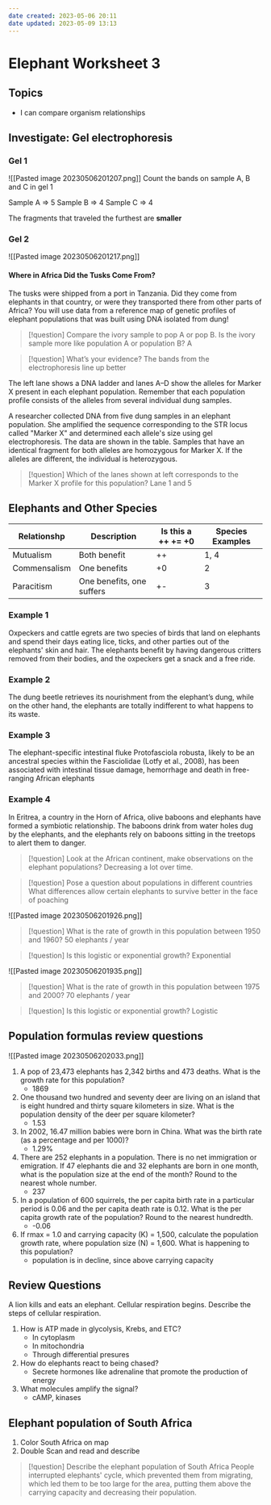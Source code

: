 ```yaml
---
date created: 2023-05-06 20:11
date updated: 2023-05-09 13:13
---
```


# Elephant Worksheet 3

## Topics

- I can compare organism relationships

## Investigate: Gel electrophoresis

### Gel 1

![[Pasted image 20230506201207.png]]
Count the  bands on  sample A, B and C in gel 1

Sample A => 5
Sample B => 4
Sample C => 4

The fragments that traveled the furthest are **smaller**

### Gel 2

![[Pasted image 20230506201217.png]]

#### Where in Africa Did the Tusks Come From?

The tusks were shipped from a port in Tanzania. Did they come from elephants in that country, or were they transported there from other parts of Africa? You will use data from a reference map of genetic profiles of elephant populations that was built using DNA isolated from dung!

> [!question] Compare the ivory sample to pop A or pop B. Is the ivory sample more like population A or population B?
> A

> [!question] What’s your evidence?
> The bands from the electrophoresis line up better

The left lane shows a DNA ladder and lanes A–D show the alleles for Marker X present in each elephant population. Remember that each population profile consists of the alleles from several individual dung samples.

A researcher collected DNA from five dung samples in an elephant population. She amplified the sequence corresponding to the STR locus called "Marker X" and determined each allele's size using gel electrophoresis. The data are shown in the table. Samples that have an identical fragment for both alleles are homozygous for Marker X. If the alleles are different, the individual is heterozygous.

> [!question] Which of the lanes shown at left corresponds to the Marker X profile for this population?
> Lane 1 and 5

## Elephants and Other Species

| Relationshp  | Description               | Is this a ++ += +0 | Species Examples |
| ------------ | ------------------------- | ------------------ | ---------------- |
| Mutualism    | Both benefit              | ++                 | 1, 4             |
| Commensalism | One benefits              | +0                 | 2                |
| Paracitism   | One benefits, one suffers | +-                 | 3                |

### Example 1

Oxpeckers and cattle egrets are two species of birds that land on elephants and spend their days eating lice, ticks, and other parties out of the elephants' skin and hair. The elephants benefit by having dangerous critters removed from their bodies, and the oxpeckers get a snack and a free ride.

### Example 2

The dung beetle retrieves its nourishment from the elephant’s dung, while on the other hand, the elephants are totally indifferent to what happens to its waste.

### Example 3

The elephant-specific intestinal fluke Protofasciola robusta, likely to be an ancestral species within the Fasciolidae (Lotfy et al., 2008), has been associated with intestinal tissue damage, hemorrhage and death in free-ranging African elephants

### Example 4

In Eritrea, a country in the Horn of Africa, olive baboons and elephants have formed a symbiotic relationship. The baboons drink from water holes dug by the elephants, and the elephants rely on baboons sitting in the treetops to alert them to danger.

> [!question] Look at the African continent, make observations on the elephant populations?
> Decreasing a lot over time.

> [!question] Pose a question about populations in different countries
> What differences allow certain elephants to survive better in the face of poaching

![[Pasted image 20230506201926.png]]

> [!question] What is the rate of growth in this population between 1950 and 1960?
> 50 elephants / year

> [!question] Is this logistic or exponential growth?
> Exponential

![[Pasted image 20230506201935.png]]

> [!question] What is the rate of growth in this population between 1975 and 2000?
> 70 elephants / year

> [!question] Is this logistic or exponential growth?
> Logistic

## Population formulas review questions

![[Pasted image 20230506202033.png]]

1. A pop of 23,473 elephants has 2,342 births and 473 deaths. What is the growth rate for this population?
   - 1869
2. One thousand two hundred and seventy deer are living on an island that is eight hundred and thirty square kilometers in size. What is the population density of the deer per square kilometer?
   - 1.53
3. In 2002, 16.47 million babies were born in China. What was the birth rate (as a percentage and per 1000)?
   - 1.29%
4. There are 252 elephants in a population. There is no net immigration or emigration. If 47 elephants die and 32 elephants are born in one month, what is the population size at the end of the month? Round to the nearest whole number.
   - 237
5. In a population of 600 squirrels, the per capita birth rate in a particular period is 0.06 and the per capita death rate is 0.12. What is the per capita growth rate of the population? Round to the nearest hundredth.
   - -0.06
6. If rmax = 1.0 and carrying capacity (K) = 1,500, calculate the population growth rate, where population size (N) = 1,600. What is happening to this population?
   - population is in decline, since above carrying capacity

## Review Questions

A lion kills and eats an elephant. Cellular respiration begins. Describe the steps of cellular respiration.

1. How is ATP made in glycolysis, Krebs, and ETC?
   - In cytoplasm
   - In mitochondria
   - Through differential presures
2. How do elephants react to being chased?
   - Secrete hormones like adrenaline that promote the production of energy
3. What molecules amplify the signal?
   - cAMP, kinases

## Elephant population of South Africa

1. Color South Africa on map
2. Double Scan and read and describe

> [!question] Describe the elephant population of South Africa
> People interrupted elephants' cycle, which prevented them from migrating, which led them to be too large for the area, putting them above the carrying capacity and decreasing their population.
